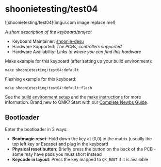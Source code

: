 # shoonietesting/test04

![shoonietesting/test04](imgur.com image replace me!)

*A short description of the keyboard/project*

* Keyboard Maintainer: [shoonie-desu](https://github.com/shoonie-desu)
* Hardware Supported: *The PCBs, controllers supported*
* Hardware Availability: *Links to where you can find this hardware*

Make example for this keyboard (after setting up your build environment):

    make shoonietesting/test04:default

Flashing example for this keyboard:

    make shoonietesting/test04:default:flash

See the [build environment setup](https://docs.qmk.fm/#/getting_started_build_tools) and the [make instructions](https://docs.qmk.fm/#/getting_started_make_guide) for more information. Brand new to QMK? Start with our [Complete Newbs Guide](https://docs.qmk.fm/#/newbs).

## Bootloader

Enter the bootloader in 3 ways:

* **Bootmagic reset**: Hold down the key at (0,0) in the matrix (usually the top left key or Escape) and plug in the keyboard
* **Physical reset button**: Briefly press the button on the back of the PCB - some may have pads you must short instead
* **Keycode in layout**: Press the key mapped to `QK_BOOT` if it is available
